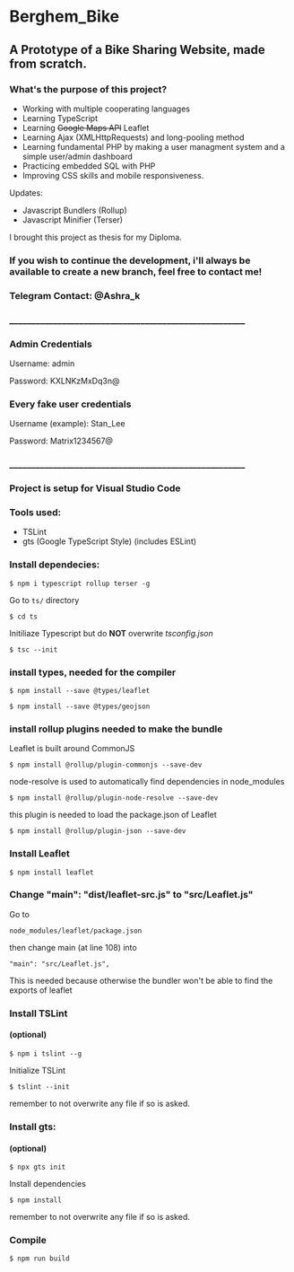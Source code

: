 # Berghem_Bike

## A Prototype of a Bike Sharing Website, made from scratch.

### What's the purpose of this project?

- Working with multiple cooperating languages 
- Learning TypeScript 
- Learning ~~Google Maps API~~ Leaflet  
- Learning Ajax (XMLHttpRequests) and long-pooling method
- Learning fundamental PHP by making a user managment system and a simple user/admin dashboard
- Practicing embedded SQL with PHP
- Improving CSS skills and mobile responsiveness.

Updates:

+ Javascript Bundlers (Rollup)
+ Javascript Minifier (Terser)
  
I brought this project as thesis for my Diploma.

### If you wish to continue the development, i'll always be available to create a new branch, feel free to contact me!
### Telegram Contact: @Ashra_k

### ______________________________________________________

### Admin Credentials

Username: admin

Password: KXLNKzMxDq3n@

### Every fake user credentials

Username (example): Stan_Lee

Password: Matrix1234567@

### ______________________________________________________

### Project is setup for Visual Studio Code

### Tools used:

- TSLint
- gts (Google TypeScript Style) (includes ESLint)

### Install dependecies:

```shell
$ npm i typescript rollup terser -g
```

Go to ```ts/``` directory
```shell
$ cd ts
```

Initiliaze Typescript
but do **NOT** overwrite
*tsconfig.json*
```shell
$ tsc --init
```
### install types, needed for the compiler

```shell
$ npm install --save @types/leaflet
```

```shell
$ npm install --save @types/geojson
```

### install rollup plugins needed to make the bundle

Leaflet is built around CommonJS 

```shell
$ npm install @rollup/plugin-commonjs --save-dev
```

node-resolve is used to automatically find dependencies in node_modules

```shell
$ npm install @rollup/plugin-node-resolve --save-dev
```

this plugin is needed to load the package.json of Leaflet

```shell
$ npm install @rollup/plugin-json --save-dev
```

### Install Leaflet 

```shell
$ npm install leaflet
```

### Change "main": "dist/leaflet-src.js" to "src/Leaflet.js"

Go to 
```shell
node_modules/leaflet/package.json
```
then change main (at line 108) into 
```shell
"main": "src/Leaflet.js",
```

This is needed because otherwise the bundler won't be able to find the exports of leaflet 

### Install TSLint 
#### (optional)

```shell
$ npm i tslint --g
```

Initialize TSLint
```shell
$ tslint --init
```

remember to not overwrite any file if so is asked.

### Install gts:
#### (optional)

```shell
$ npx gts init
```

Install dependencies
```shell
$ npm install
```

remember to not overwrite any file if so is asked.

### Compile

```shell
$ npm run build
```

